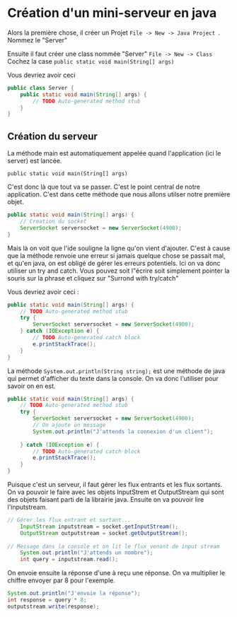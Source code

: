 # Création d'un mini-serveur en java

Alors la première chose, il créer un Projet ``` File -> New -> Java Project  ```. Nommez le "Server"

Ensuite il faut créer une class nommée "Server"  ``` File -> New -> Class ```  
Cochez la case ``` public static void main(String[] args) ```  

Vous devriez avoir ceci 

````java
public class Server {
	public static void main(String[] args) {	
	    // TODO Auto-generated method stub
	}
}
````

## Création du serveur 
La méthode main est automatiquement appelée quand l'application (ici le server) est lancée.  
````
public static void main(String[] args)
````
C'est donc là que tout va se passer. C'est le point central de notre application. 
C'est dans cette méthode que nous allons utilser notre première objet. 

````java
public static void main(String[] args) {  
	// Creation du socket
	ServerSocket serversocket = new ServerSocket(4900);		
}
````

Mais là on voit que l'ide souligne la ligne qu'on vient d'ajouter. C'est à cause que la méthode renvoie une erreur si jamais quelque chose se passait mal, et qu'en java, on est obligé de gérer les erreurs potentiels. Ici on va donc utiliser un try and catch.
Vous pouvez soit l"écrire soit simplement pointer la souris sur la phrase et cliquez sur "Surrond with try/catch" 

Vous devriez avoir ceci : 

````java 
public static void main(String[] args) {
	// TODO Auto-generated method stub
	try {
		ServerSocket serversocket = new ServerSocket(4900);
	} catch (IOException e) {
		// TODO Auto-generated catch block
		e.printStackTrace();
	}		
} 
````

La méthode ```System.out.println(String string);``` est une méthode de java qui permet d'afficher du texte dans la console. On va donc l'utiliser pour savoir on en est.

````java 
public static void main(String[] args) {
	// TODO Auto-generated method stub
	try {
		ServerSocket serversocket = new ServerSocket(4900);
		// On ajoute un message 
		System.out.println("J'attends la connexion d'un client");		
		
	} catch (IOException e) {
		// TODO Auto-generated catch block
		e.printStackTrace();
	}		
}
````


Puisque c'est un serveur, il faut gérer les flux entrants et les flux sortants.
On va pouvoir le faire avec les objets InputStrem et OutputStream qui sont des objets faisant parti de la librairie java.
Ensuite on va pouvoir lire l'inputstream. 

````java 
// Gérer les flux entrant et sortant...
	InputStream inputstream = socket.getInputStream();
	OutputStream outputstream = socket.getOutputStream();
	
// Message dans la console et on lit le flux venant de input stream
	System.out.println("J'attends un nombre");			
	int query = inputstream.read();
````

On envoie ensuite la réponse d'une à reçu une réponse. On va multiplier le chiffre envoyer par 8 pour l'exemple.

````java 
System.out.println("J'envoie la réponse");
int response = query * 8;
outputstream.write(response);

````














